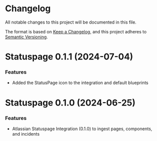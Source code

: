 # Changelog

All notable changes to this project will be documented in this file.

The format is based on [Keep a Changelog](https://keepachangelog.com/en/1.0.0/),
and this project adheres to [Semantic Versioning](https://semver.org/spec/v2.0.0.html).

<!-- towncrier release notes start -->
# Statuspage 0.1.1 (2024-07-04)

### Features

- Added the StatusPage icon to the integration and default blueprints

# Statuspage 0.1.0 (2024-06-25)

### Features

- Atlassian Statuspage Integration (0.1.0) to ingest pages, components, and incidents
